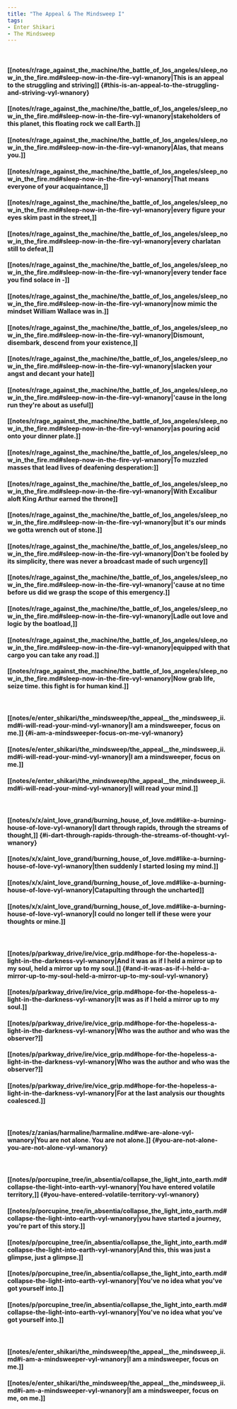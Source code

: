 ```yaml
---
title: "The Appeal & The Mindsweep I"
tags:
- Enter Shikari
- The Mindsweep
---
```

&nbsp;
#### [[notes/r/rage_against_the_machine/the_battle_of_los_angeles/sleep_now_in_the_fire.md#sleep-now-in-the-fire-vyl-wnanory|This is an appeal to the struggling and striving]] {#this-is-an-appeal-to-the-struggling-and-striving-vyl-wnanory}
#### [[notes/r/rage_against_the_machine/the_battle_of_los_angeles/sleep_now_in_the_fire.md#sleep-now-in-the-fire-vyl-wnanory|stakeholders of this planet, this floating rock we call Earth.]]
#### [[notes/r/rage_against_the_machine/the_battle_of_los_angeles/sleep_now_in_the_fire.md#sleep-now-in-the-fire-vyl-wnanory|Alas, that means you.]]
#### [[notes/r/rage_against_the_machine/the_battle_of_los_angeles/sleep_now_in_the_fire.md#sleep-now-in-the-fire-vyl-wnanory|That means everyone of your acquaintance,]]
#### [[notes/r/rage_against_the_machine/the_battle_of_los_angeles/sleep_now_in_the_fire.md#sleep-now-in-the-fire-vyl-wnanory|every figure your eyes skim past in the street,]]
#### [[notes/r/rage_against_the_machine/the_battle_of_los_angeles/sleep_now_in_the_fire.md#sleep-now-in-the-fire-vyl-wnanory|every charlatan still to defeat,]]
#### [[notes/r/rage_against_the_machine/the_battle_of_los_angeles/sleep_now_in_the_fire.md#sleep-now-in-the-fire-vyl-wnanory|every tender face you find solace in -]]
#### [[notes/r/rage_against_the_machine/the_battle_of_los_angeles/sleep_now_in_the_fire.md#sleep-now-in-the-fire-vyl-wnanory|now mimic the mindset William Wallace was in.]]
#### [[notes/r/rage_against_the_machine/the_battle_of_los_angeles/sleep_now_in_the_fire.md#sleep-now-in-the-fire-vyl-wnanory|Dismount, disembark, descend from your existence,]]
#### [[notes/r/rage_against_the_machine/the_battle_of_los_angeles/sleep_now_in_the_fire.md#sleep-now-in-the-fire-vyl-wnanory|slacken your angst and decant your hate]]
#### [[notes/r/rage_against_the_machine/the_battle_of_los_angeles/sleep_now_in_the_fire.md#sleep-now-in-the-fire-vyl-wnanory|'cause in the long run they're about as useful]]
#### [[notes/r/rage_against_the_machine/the_battle_of_los_angeles/sleep_now_in_the_fire.md#sleep-now-in-the-fire-vyl-wnanory|as pouring acid onto your dinner plate.]]
#### [[notes/r/rage_against_the_machine/the_battle_of_los_angeles/sleep_now_in_the_fire.md#sleep-now-in-the-fire-vyl-wnanory|To muzzled masses that lead lives of deafening desperation:]]
#### [[notes/r/rage_against_the_machine/the_battle_of_los_angeles/sleep_now_in_the_fire.md#sleep-now-in-the-fire-vyl-wnanory|With Excalibur aloft King Arthur earned the throne]]
#### [[notes/r/rage_against_the_machine/the_battle_of_los_angeles/sleep_now_in_the_fire.md#sleep-now-in-the-fire-vyl-wnanory|but it's our minds we gotta wrench out of stone.]]
#### [[notes/r/rage_against_the_machine/the_battle_of_los_angeles/sleep_now_in_the_fire.md#sleep-now-in-the-fire-vyl-wnanory|Don't be fooled by its simplicity, there was never a broadcast made of such urgency]]
#### [[notes/r/rage_against_the_machine/the_battle_of_los_angeles/sleep_now_in_the_fire.md#sleep-now-in-the-fire-vyl-wnanory|'cause at no time before us did we grasp the scope of this emergency.]]
#### [[notes/r/rage_against_the_machine/the_battle_of_los_angeles/sleep_now_in_the_fire.md#sleep-now-in-the-fire-vyl-wnanory|Ladle out love and logic by the boatload,]]
#### [[notes/r/rage_against_the_machine/the_battle_of_los_angeles/sleep_now_in_the_fire.md#sleep-now-in-the-fire-vyl-wnanory|equipped with that cargo you can take any road.]]
#### [[notes/r/rage_against_the_machine/the_battle_of_los_angeles/sleep_now_in_the_fire.md#sleep-now-in-the-fire-vyl-wnanory|Now grab life, seize time. this fight is for human kind.]]
&nbsp;
#### [[notes/e/enter_shikari/the_mindsweep/the_appeal__the_mindsweep_ii.md#i-will-read-your-mind-vyl-wnanory|I am a mindsweeper, focus on me.]] {#i-am-a-mindsweeper-focus-on-me-vyl-wnanory}
#### [[notes/e/enter_shikari/the_mindsweep/the_appeal__the_mindsweep_ii.md#i-will-read-your-mind-vyl-wnanory|I am a mindsweeper, focus on me.]]
#### [[notes/e/enter_shikari/the_mindsweep/the_appeal__the_mindsweep_ii.md#i-will-read-your-mind-vyl-wnanory|I will read your mind.]]
&nbsp;
#### [[notes/x/x/aint_love_grand/burning_house_of_love.md#like-a-burning-house-of-love-vyl-wnanory|I dart through rapids, through the streams of thought,]] {#i-dart-through-rapids-through-the-streams-of-thought-vyl-wnanory}
#### [[notes/x/x/aint_love_grand/burning_house_of_love.md#like-a-burning-house-of-love-vyl-wnanory|then suddenly I started losing my mind.]]
#### [[notes/x/x/aint_love_grand/burning_house_of_love.md#like-a-burning-house-of-love-vyl-wnanory|Catapulting through the uncharted]]
#### [[notes/x/x/aint_love_grand/burning_house_of_love.md#like-a-burning-house-of-love-vyl-wnanory|I could no longer tell if these were your thoughts or mine.]]
&nbsp;
#### [[notes/p/parkway_drive/ire/vice_grip.md#hope-for-the-hopeless-a-light-in-the-darkness-vyl-wnanory|And it was as if I held a mirror up to my soul, held a mirror up to my soul.]] {#and-it-was-as-if-i-held-a-mirror-up-to-my-soul-held-a-mirror-up-to-my-soul-vyl-wnanory}
#### [[notes/p/parkway_drive/ire/vice_grip.md#hope-for-the-hopeless-a-light-in-the-darkness-vyl-wnanory|It was as if I held a mirror up to my soul.]]
#### [[notes/p/parkway_drive/ire/vice_grip.md#hope-for-the-hopeless-a-light-in-the-darkness-vyl-wnanory|Who was the author and who was the observer?]]
#### [[notes/p/parkway_drive/ire/vice_grip.md#hope-for-the-hopeless-a-light-in-the-darkness-vyl-wnanory|Who was the author and who was the observer?]]
#### [[notes/p/parkway_drive/ire/vice_grip.md#hope-for-the-hopeless-a-light-in-the-darkness-vyl-wnanory|For at the last analysis our thoughts coalesced.]]
&nbsp;
#### [[notes/z/zanias/harmaline/harmaline.md#we-are-alone-vyl-wnanory|You are not alone. You are not alone.]] {#you-are-not-alone-you-are-not-alone-vyl-wnanory}
&nbsp;
#### [[notes/p/porcupine_tree/in_absentia/collapse_the_light_into_earth.md#collapse-the-light-into-earth-vyl-wnanory|You have entered volatile territory,]] {#you-have-entered-volatile-territory-vyl-wnanory}
#### [[notes/p/porcupine_tree/in_absentia/collapse_the_light_into_earth.md#collapse-the-light-into-earth-vyl-wnanory|you have started a journey, you're part of this story.]]
#### [[notes/p/porcupine_tree/in_absentia/collapse_the_light_into_earth.md#collapse-the-light-into-earth-vyl-wnanory|And this, this was just a glimpse, just a glimpse.]]
#### [[notes/p/porcupine_tree/in_absentia/collapse_the_light_into_earth.md#collapse-the-light-into-earth-vyl-wnanory|You've no idea what you've got yourself into.]]
#### [[notes/p/porcupine_tree/in_absentia/collapse_the_light_into_earth.md#collapse-the-light-into-earth-vyl-wnanory|You've no idea what you've got yourself into.]]
&nbsp;
#### [[notes/e/enter_shikari/the_mindsweep/the_appeal__the_mindsweep_ii.md#i-am-a-mindsweeper-vyl-wnanory|I am a mindsweeper, focus on me.]]
#### [[notes/e/enter_shikari/the_mindsweep/the_appeal__the_mindsweep_ii.md#i-am-a-mindsweeper-vyl-wnanory|I am a mindsweeper, focus on me, on me.]]
